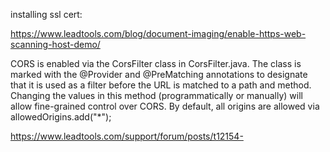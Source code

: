installing ssl cert:

https://www.leadtools.com/blog/document-imaging/enable-https-web-scanning-host-demo/

CORS is enabled via the CorsFilter class in CorsFilter.java. The class is marked with the @Provider and
@PreMatching annotations to designate that it is used as a filter before the URL is matched to a path and method.
Changing the values in this method (programmatically or manually) will allow fine-grained control over CORS. By default,
all origins are allowed via allowedOrigins.add("*");

https://www.leadtools.com/support/forum/posts/t12154-